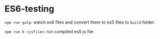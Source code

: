 # ES6-testing 

`npm run gulp`:  watch es6 files and convert them to es5 files to `build` folder.

`npm run b <jsfile>`: run compiled es5 js file
